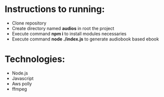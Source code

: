 Instructions to running:
========================

- Clone repository
- Create directory named **audios** in root the project
- Execute command **npm i** to install modules necessaries
- Execute command **node ./index.js** to generate audiobook based ebook



Technologies:
==============

- Node.js
- Javascript
- Aws polly
- ffmpeg
